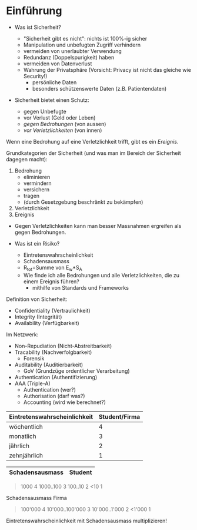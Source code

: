 # Einführung

- Was ist Sicherheit?
    - "Sicherheit gibt es nicht": nichts ist 100%-ig sicher
    - Manipulation und unbefugten Zugriff verhindern
    - vermeiden von unerlaubter Verwendung
    - Redundanz (Doppelspurigkeit) haben
    - vermeiden von Datenverlust
    - Wahrung der Privatsphäre (Vorsicht: Privacy ist nicht das gleiche wie Security!)
        - persönliche Daten
        - besonders schützenswerte Daten (z.B. Patientendaten)

- Sicherheit bietet einen Schutz:
    - gegen Unbefugte
    - vor Verlust (Geld oder Leben)
    - *gegen Bedrohungen* (von aussen)
    - *vor Verletzlichkeiten* (von innen)

Wenn eine Bedrohung auf eine Verletzlichkeit trifft, gibt es ein _Ereignis_.

Grundkategorien der Sicherheit (und was man im Bereich der Sicherheit dagegen macht):

1. Bedrohung
    - eliminieren
    - vermindern
    - versichern
    - tragen
    - (durch Gesetzgebung beschränkt zu bekämpfen)
2. Verletzlichkeit
3. Ereignis

- Gegen Verletzlichkeiten kann man besser Massnahmen ergreifen als gegen Bedrohungen.

- Was ist ein Risiko?
    - Eintretenswahrscheinlichkeit
    - Schadensausmass
    - R<sub>tot</sub>=Summe von E<sub>w</sub>\*S<sub>A</sub>
    - Wie finde ich alle Bedrohungen und alle Verletzlichkeiten, die zu einem Ereignis führen?
        - mithilfe von Standards und Frameworks

Definition von Sicherheit:

- Confidentiality (Vertraulichkeit)
- Integrity (Integrität)
- Availability (Verfügbarkeit)

Im Netzwerk:

- Non-Repudiation (Nicht-Abstreitbarkeit)
- Tracability (Nachverfolgbarkeit)
    - Forensik
- Auditability (Auditierbarkeit)
    - GoV (Grundzüge ordentlicher Verarbeitung)
- Authentication (Authentifizierung)
- AAA (Triple-A)
    - Authentication (wer?)
    - Authorisation (darf was?)
    - Accounting (wird wie berechnet?)

| Eintretenswahrscheinlichkeit  | Student/Firma |
| ----------------------------- | ------------- |
| wöchentlich                   | 4             |
| monatlich                     | 3             |
| jährlich                      | 2             |
| zehnjährlich                  | 1             |

| Schadensausmass | Student |
| --------------- | ------- |
>1000               4
1000..100           3
100..10             2
<10                 1

Schadensausmass     Firma
>100'000            4
10'000..100'000     3
10'000..1'000       2
<1'000              1

Eintretenswahrscheinlichkeit mit Schadensausmass multiplizieren!
